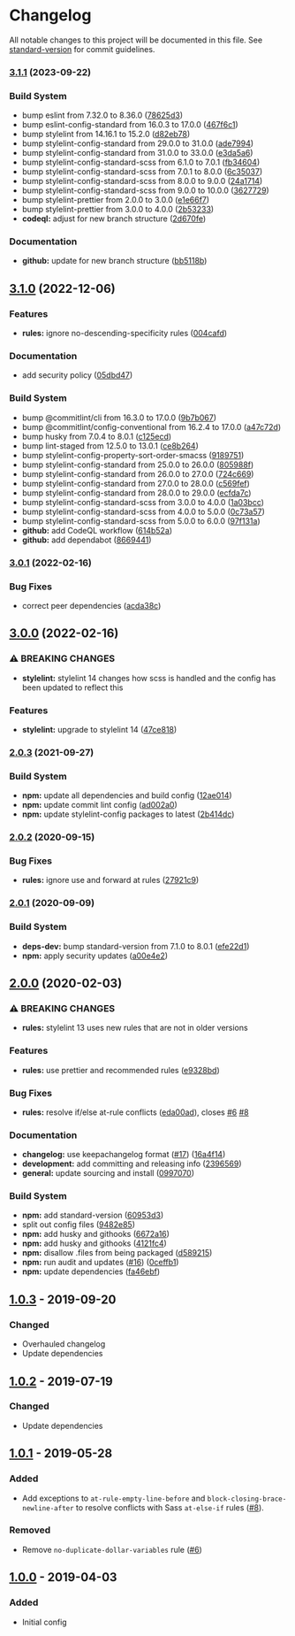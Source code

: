 # Changelog

All notable changes to this project will be documented in this file. See [standard-version](https://github.com/conventional-changelog/standard-version) for commit guidelines.

### [3.1.1](https://github.com/coldfrontlabs/stylelint-config-coldfront/compare/v3.1.0...v3.1.1) (2023-09-22)


### Build System

* bump eslint from 7.32.0 to 8.36.0 ([78625d3](https://github.com/coldfrontlabs/stylelint-config-coldfront/commit/78625d32e7775b51eaa282e708e43d9d8a9291be))
* bump eslint-config-standard from 16.0.3 to 17.0.0 ([467f6c1](https://github.com/coldfrontlabs/stylelint-config-coldfront/commit/467f6c1df9cc194d261ecf781e6594b3746731ff))
* bump stylelint from 14.16.1 to 15.2.0 ([d82eb78](https://github.com/coldfrontlabs/stylelint-config-coldfront/commit/d82eb788fe2ca1a4ad0c2ac6feae5eab23f11fcd))
* bump stylelint-config-standard from 29.0.0 to 31.0.0 ([ade7994](https://github.com/coldfrontlabs/stylelint-config-coldfront/commit/ade79947d201569e964ba8435faf46278314d110))
* bump stylelint-config-standard from 31.0.0 to 33.0.0 ([e3da5a6](https://github.com/coldfrontlabs/stylelint-config-coldfront/commit/e3da5a6088c5086d424638706449acdf15379470))
* bump stylelint-config-standard-scss from 6.1.0 to 7.0.1 ([fb34604](https://github.com/coldfrontlabs/stylelint-config-coldfront/commit/fb34604b3e118ce073ac7fc7bbacb43e76a99dc8))
* bump stylelint-config-standard-scss from 7.0.1 to 8.0.0 ([6c35037](https://github.com/coldfrontlabs/stylelint-config-coldfront/commit/6c35037fd601d30ea088787fe93bebc4310a4a4d))
* bump stylelint-config-standard-scss from 8.0.0 to 9.0.0 ([24a1714](https://github.com/coldfrontlabs/stylelint-config-coldfront/commit/24a1714bb21661edeabdf08b5a452c73db0922ea))
* bump stylelint-config-standard-scss from 9.0.0 to 10.0.0 ([3627729](https://github.com/coldfrontlabs/stylelint-config-coldfront/commit/3627729d6077926c81834f07fc62b397d256e7ff))
* bump stylelint-prettier from 2.0.0 to 3.0.0 ([e1e66f7](https://github.com/coldfrontlabs/stylelint-config-coldfront/commit/e1e66f70a65a538f95219146c99eeaf0cbfa5e13))
* bump stylelint-prettier from 3.0.0 to 4.0.0 ([2b53233](https://github.com/coldfrontlabs/stylelint-config-coldfront/commit/2b532337552449a5874f266c8e1214503be0f3de))
* **codeql:** adjust for new branch structure ([2d670fe](https://github.com/coldfrontlabs/stylelint-config-coldfront/commit/2d670fe7ff4033d4ac4f30ae832c2dda38a67ed4))


### Documentation

* **github:** update for new branch structure ([bb5118b](https://github.com/coldfrontlabs/stylelint-config-coldfront/commit/bb5118b487f147f6ac7514c4aa13d23504b32b82))

## [3.1.0](https://github.com/coldfrontlabs/stylelint-config-coldfront/compare/v3.0.1...v3.1.0) (2022-12-06)


### Features

* **rules:** ignore no-descending-specificity rules ([004cafd](https://github.com/coldfrontlabs/stylelint-config-coldfront/commit/004cafd184ef28bb59f10b9258085e64571ee18d))


### Documentation

* add security policy ([05dbd47](https://github.com/coldfrontlabs/stylelint-config-coldfront/commit/05dbd4763b305b6fd797d0ec1c8a0949e77a2f14))


### Build System

* bump @commitlint/cli from 16.3.0 to 17.0.0 ([9b7b067](https://github.com/coldfrontlabs/stylelint-config-coldfront/commit/9b7b0674104cedad80b85860f62ba15f9b693023))
* bump @commitlint/config-conventional from 16.2.4 to 17.0.0 ([a47c72d](https://github.com/coldfrontlabs/stylelint-config-coldfront/commit/a47c72d41bdc33c18b14232dded15083916bb77a))
* bump husky from 7.0.4 to 8.0.1 ([c125ecd](https://github.com/coldfrontlabs/stylelint-config-coldfront/commit/c125ecd32157d6154ee49937c784be9f1b6061e0))
* bump lint-staged from 12.5.0 to 13.0.1 ([ce8b264](https://github.com/coldfrontlabs/stylelint-config-coldfront/commit/ce8b264455e9a20fec5219bcd894585a7d640317))
* bump stylelint-config-property-sort-order-smacss ([9189751](https://github.com/coldfrontlabs/stylelint-config-coldfront/commit/9189751302d44804e6347e2211f9c8a2c536b702))
* bump stylelint-config-standard from 25.0.0 to 26.0.0 ([805988f](https://github.com/coldfrontlabs/stylelint-config-coldfront/commit/805988f3b436f4adeacfc02096ccd5bdb9d15135))
* bump stylelint-config-standard from 26.0.0 to 27.0.0 ([724c669](https://github.com/coldfrontlabs/stylelint-config-coldfront/commit/724c6695042fafcd1f6335bee4343d7c4acdc7db))
* bump stylelint-config-standard from 27.0.0 to 28.0.0 ([c569fef](https://github.com/coldfrontlabs/stylelint-config-coldfront/commit/c569fef9ca9fb5405ecdea16618d295b1cf14cd0))
* bump stylelint-config-standard from 28.0.0 to 29.0.0 ([ecfda7c](https://github.com/coldfrontlabs/stylelint-config-coldfront/commit/ecfda7c9e6e5c67740df630268f7897845e09a39))
* bump stylelint-config-standard-scss from 3.0.0 to 4.0.0 ([1a03bcc](https://github.com/coldfrontlabs/stylelint-config-coldfront/commit/1a03bcc7f0720ea41eafd949ed8497dce7eb6686))
* bump stylelint-config-standard-scss from 4.0.0 to 5.0.0 ([0c73a57](https://github.com/coldfrontlabs/stylelint-config-coldfront/commit/0c73a57b49d94013937b8247e7812f4d151afc5b))
* bump stylelint-config-standard-scss from 5.0.0 to 6.0.0 ([97f131a](https://github.com/coldfrontlabs/stylelint-config-coldfront/commit/97f131a83f137f209a98178a5165ff0cc31d34f5))
* **github:** add CodeQL workflow ([614b52a](https://github.com/coldfrontlabs/stylelint-config-coldfront/commit/614b52af705275b40ae51689068043c07bc44665))
* **github:** add dependabot ([8669441](https://github.com/coldfrontlabs/stylelint-config-coldfront/commit/866944197c84961daa9259c36689633d77781107))

### [3.0.1](https://github.com/coldfrontlabs/stylelint-config-coldfront/compare/v3.0.0...v3.0.1) (2022-02-16)


### Bug Fixes

* correct peer dependencies ([acda38c](https://github.com/coldfrontlabs/stylelint-config-coldfront/commit/acda38c92791c6fb62183d32ef9c428ed8a02276))

## [3.0.0](https://github.com/coldfrontlabs/stylelint-config-coldfront/compare/v2.0.3...v3.0.0) (2022-02-16)


### ⚠ BREAKING CHANGES

* **stylelint:** stylelint 14 changes how scss is handled and the config has been updated to reflect
this

### Features

* **stylelint:** upgrade to stylelint 14 ([47ce818](https://github.com/coldfrontlabs/stylelint-config-coldfront/commit/47ce818c4c977b765ea1ace4867646bee8bf99b6))

### [2.0.3](https://github.com/coldfrontlabs/stylelint-config-coldfront/compare/v2.0.2...v2.0.3) (2021-09-27)


### Build System

* **npm:** update all dependencies and build config ([12ae014](https://github.com/coldfrontlabs/stylelint-config-coldfront/commit/12ae014b976b3e4d659778b769a6486d3ff2d031))
* **npm:** update commit lint config ([ad002a0](https://github.com/coldfrontlabs/stylelint-config-coldfront/commit/ad002a02c60f31549be2b990632af14d3574b371))
* **npm:** update stylelint-config packages to latest ([2b414dc](https://github.com/coldfrontlabs/stylelint-config-coldfront/commit/2b414dc4bf0d0deb1226aed6cd372e82ee31bada))

### [2.0.2](https://github.com/coldfrontlabs/stylelint-config-coldfront/compare/v2.0.1...v2.0.2) (2020-09-15)


### Bug Fixes

* **rules:** ignore use and forward at rules ([27921c9](https://github.com/coldfrontlabs/stylelint-config-coldfront/commit/27921c99bbccc123548d54ca6ba704bba82e7a7c))

### [2.0.1](https://github.com/coldfrontlabs/stylelint-config-coldfront/compare/v2.0.0...v2.0.1) (2020-09-09)


### Build System

* **deps-dev:** bump standard-version from 7.1.0 to 8.0.1 ([efe22d1](https://github.com/coldfrontlabs/stylelint-config-coldfront/commit/efe22d1b29ebe51a8c78fa59fd0718c4cf3aa256))
* **npm:** apply security updates ([a00e4e2](https://github.com/coldfrontlabs/stylelint-config-coldfront/commit/a00e4e28c8dc69f6b3528306ea52a3f95687353c))

## [2.0.0](https://github.com/coldfrontlabs/stylelint-config-coldfront/compare/v1.0.1...v2.0.0) (2020-02-03)


### ⚠ BREAKING CHANGES

* **rules:** stylelint 13 uses new rules that are not in older versions

### Features

* **rules:** use prettier and recommended rules ([e9328bd](https://github.com/coldfrontlabs/stylelint-config-coldfront/commit/e9328bd800a19672e7e1b269901956f7083e2119))


### Bug Fixes

* **rules:** resolve if/else at-rule conflicts ([eda00ad](https://github.com/coldfrontlabs/stylelint-config-coldfront/commit/eda00ad9238802d0e57aa489ac443ec0574ad017)), closes [#6](https://github.com/coldfrontlabs/stylelint-config-coldfront/issues/6) [#8](https://github.com/coldfrontlabs/stylelint-config-coldfront/issues/8)


### Documentation

* **changelog:** use keepachangelog format ([#17](https://github.com/coldfrontlabs/stylelint-config-coldfront/issues/17)) ([16a4f14](https://github.com/coldfrontlabs/stylelint-config-coldfront/commit/16a4f1422570753f63995fc765131e214d91cfe1))
* **development:** add committing and releasing info ([2396569](https://github.com/coldfrontlabs/stylelint-config-coldfront/commit/239656964dcd79b2aa0ad2a9373bb617be455834))
* **general:** update sourcing and install ([0997070](https://github.com/coldfrontlabs/stylelint-config-coldfront/commit/099707049a6b0964d223bb1e492c2b10f89c39bc))


### Build System

* **npm:** add standard-version ([60953d3](https://github.com/coldfrontlabs/stylelint-config-coldfront/commit/60953d30b789c7d32360098ac11f4e188900d20b))
* split out config files ([9482e85](https://github.com/coldfrontlabs/stylelint-config-coldfront/commit/9482e8563b8f34e438cbbb1cdf585e0af40b4e94))
* **npm:** add husky and githooks ([6672a16](https://github.com/coldfrontlabs/stylelint-config-coldfront/commit/6672a1633c6922fd4c91024d42517799487139bc))
* **npm:** add husky and githooks ([4121fc4](https://github.com/coldfrontlabs/stylelint-config-coldfront/commit/4121fc4b212f523651dcef266971810bdfe4455f))
* **npm:** disallow .files from being packaged ([d589215](https://github.com/coldfrontlabs/stylelint-config-coldfront/commit/d58921546b40e582f1802c6570da63fdeeea3ad2))
* **npm:** run audit and updates ([#16](https://github.com/coldfrontlabs/stylelint-config-coldfront/issues/16)) ([0ceffb1](https://github.com/coldfrontlabs/stylelint-config-coldfront/commit/0ceffb13c21d4b03fcd3ce5a1a8632ae0bd7eb84))
* **npm:** update dependencies ([fa46ebf](https://github.com/coldfrontlabs/stylelint-config-coldfront/commit/fa46ebf6f7966acc2851e55930dd36e07b184e55))

## [1.0.3] - 2019-09-20
### Changed
- Overhauled changelog
- Update dependencies

## [1.0.2] - 2019-07-19
### Changed
- Update dependencies

## [1.0.1] - 2019-05-28
### Added
- Add exceptions to `at-rule-empty-line-before` and `block-closing-brace-newline-after` to resolve conflicts with Sass `at-else-if` rules ([#8](https://github.com/coldfrontlabs/stylelint-config-coldfront/issues/8)).

### Removed
- Remove `no-duplicate-dollar-variables` rule ([#6](https://github.com/coldfrontlabs/stylelint-config-coldfront/issues/6))

## [1.0.0] - 2019-04-03
### Added
- Initial config

[Unreleased]: https://github.com/coldfrontlabs/stylelint-config-coldfront/compare/v1.0.3...HEAD
[1.0.3]: https://github.com/coldfrontlabs/stylelint-config-coldfront/compare/v1.0.2...v1.0.3
[1.0.2]: https://github.com/coldfrontlabs/stylelint-config-coldfront/compare/v1.0.1...v1.0.2
[1.0.1]: https://github.com/coldfrontlabs/stylelint-config-coldfront/compare/v1.0.0...v1.0.1
[1.0.0]: https://github.com/coldfrontlabs/stylelint-config-coldfront/tree/v1.0.0
